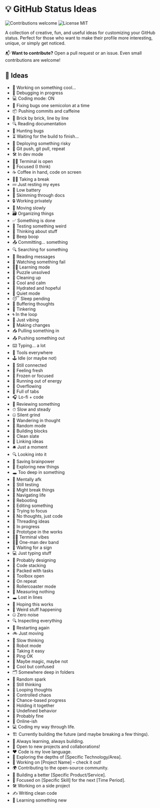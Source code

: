 # 💡 GitHub Status Ideas

<p>
  <img alt="Contributions welcome" src="https://img.shields.io/badge/Contributions-welcome-green">
  <img alt="License MIT" src="https://img.shields.io/badge/License-MIT-orange">
</p>

A collection of creative, fun, and useful ideas for customizing your GitHub status. Perfect for those who want to make their profile more interesting, unique, or simply get noticed.

📬 **Want to contribute?** Open a pull request or an issue. Even small contributions are welcome!

## 📕 Ideas

- 🚧 Working on something cool...
- 🧪 Debugging in progress
- 💻 Coding mode: ON
- 🔧 Fixing bugs one semicolon at a time
- 📦 Pushing commits and caffeine
- 🧱 Brick by brick, line by line
- 🔍 Reading documentation
- 🐞 Hunting bugs
- ⏳ Waiting for the build to finish...
- 🚀 Deploying something risky
- 🔁 Git push, git pull, repeat
- 🛠️ In dev mode
- 🧑‍💻 Terminal is open
- 🧠 Focused (I think)
- ☕ Coffee in hand, code on screen
- 🧘‍♂️ Taking a break
- 💤 Just resting my eyes
- 🔋 Low battery
- 📖 Skimming through docs
- 🔒 Working privately
- 🐢 Moving slowly
- 🗃 Organizing things
- ✅ Something is done
- 🧪 Testing something weird
- 🤔 Thinking about stuff
- 🤖 Beep boop
- 📤 Committing... something
- 🔍 Searching for something
- 💬 Reading messages
- 👀 Watching something fail
- 🧑‍🏫 Learning mode
- 🧩 Puzzle unsolved
- 🧹 Cleaning up
- 🧊 Cool and calm
- 🧃 Hydrated and hopeful
- 🧏 Quiet mode
- 😴 Sleep pending
- 🧠 Buffering thoughts
- 🔧 Tinkering
- 🌀 In the loop
- 📎 Just vibing
- 🧬 Making changes
- 📥 Pulling something in
- 📤 Pushing something out
- ⌨️ Typing... a lot
- 🧰 Tools everywhere
- 🕹 Idle (or maybe not)
- 📡 Still connected
- 🌿 Feeling fresh
- 🧊 Frozen or focused
- 🔋 Running out of energy
- 🤯 Overflowing
- 🧠 Full of tabs
- 🎧 Lo-fi + code
- 📄 Reviewing something
- ⏱ Slow and steady
- 🤐 Silent grind
- 🌌 Wandering in thought
- 🎲 Random mode
- 🧱 Building blocks
- 🧼 Clean slate
- 🔗 Linking ideas
- 🛎 Just a moment
- 🔍 Looking into it
- 💾 Saving brainpower
- 🔭 Exploring new things
- 🕳 Too deep in something
- 🚪 Mentally afk
- 🧪 Still testing
- 🧪 Might break things
- 🧭 Navigating life
- 🧠 Rebooting
- 📄 Editing something
- 🎯 Trying to focus
- 🧠 No thoughts, just code
- 🧵 Threading ideas
- 🚧 In progress
- 🧪 Prototype in the works
- 🧑‍💻 Terminal vibes
- 🧑‍🎤 One-man dev band
- 🚦 Waiting for a sign
- 💻 Just typing stuff
- 🎨 Probably designing
- 🧱 Code stacking
- 🎒 Packed with tasks
- 🧰 Toolbox open
- 🔂 On repeat
- 🎢 Rollercoaster mode
- 📐 Measuring nothing
- 🕳 Lost in lines
- 🤞 Hoping this works
- 🧪 Weird stuff happening
- 🤐 Zero noise
- 🔍 Inspecting everything
- 🔄 Restarting again
- 🚲 Just moving
- 🧠 Slow thinking
- 🤖 Robot mode
- 🧃 Taking it easy
- 📡 Ping OK
- 🥢 Maybe magic, maybe not
- 🧊 Cool but confused
- 🗂 Somewhere deep in folders
- 🌠 Random spark
- 🧠 Still thinking
- 🔁 Looping thoughts
- 🧪 Controlled chaos
- 🎲 Chance-based progress
- 🧷 Holding it together
- 🔮 Undefined behavior
- 🧯 Probably fine
- 📶 Online-ish
- 💻 Coding my way through life.
- 🏗️ Currently building the future (and maybe breaking a few things).
- 📘 Always learning, always building.
- 🤝 Open to new projects and collaborations!
- ❤️ Code is my love language.
- 🔬 Exploring the depths of [Specific Technology/Area].
- 🚀 Working on [Project Name] – check it out!
- 🌍 Contributing to the open-source community.
- 🧱 Building a better [Specific Product/Service].
- 🎯 Focused on [Specific Skill] for the next [Time Period].
- 🛠️ Working on a side project
- ✍️ Writing clean code
- 🧠 Learning something new
